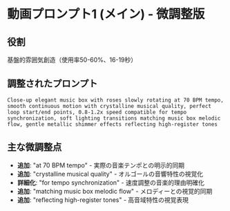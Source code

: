 # 動画プロンプト1 (メイン) - 微調整版

## 役割
基盤的雰囲気創造（使用率50-60%、16-19秒）

## 調整されたプロンプト
```
Close-up elegant music box with roses slowly rotating at 70 BPM tempo, smooth continuous motion with crystalline musical quality, perfect loop start/end points, 0.8-1.2x speed compatible for tempo synchronization, soft lighting transitions matching music box melodic flow, gentle metallic shimmer effects reflecting high-register tones
```

## 主な微調整点
- **追加**: "at 70 BPM tempo" - 実際の音楽テンポとの明示的同期
- **追加**: "crystalline musical quality" - オルゴールの音響特性の視覚化
- **詳細化**: "for tempo synchronization" - 速度調整の音楽的理由明確化
- **追加**: "matching music box melodic flow" - メロディーとの視覚的同期
- **追加**: "reflecting high-register tones" - 高音域特性の視覚表現